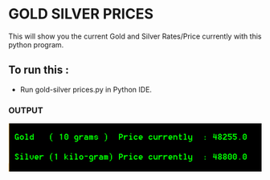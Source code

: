 # GOLD SILVER PRICES
This will show you the current Gold and Silver Rates/Price currently with this python program.   

## To run this :
- Run gold-silver prices.py in Python IDE.

### OUTPUT

<img src="https://github.com/utkarsh-yadav1231/Mini-Projects/blob/master/Commodity/Commodity%20Prices%20Output.PNG" alt="SS 1"/>

